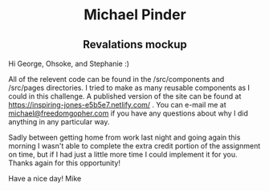 <h1 align="center">
  Michael Pinder
</h1>
<h2 align="center">
  Revalations mockup
</h2>

Hi George, Ohsoke, and Stephanie :)

All of the relevent code can be found in the /src/components and /src/pages directories. I tried to make as many reusable components as I could in this challenge. A published version of the site can be found at https://inspiring-jones-e5b5e7.netlify.com/ . You can e-mail me at michael@freedomgopher.com if you have any questions about why I did anything in any particular way.

Sadly between getting home from work last night and going again this morning I wasn't able to complete the extra credit portion of the assignment on time, but if I had just a little more time I could implement it for you. Thanks again for this opportunity!

Have a nice day!
Mike